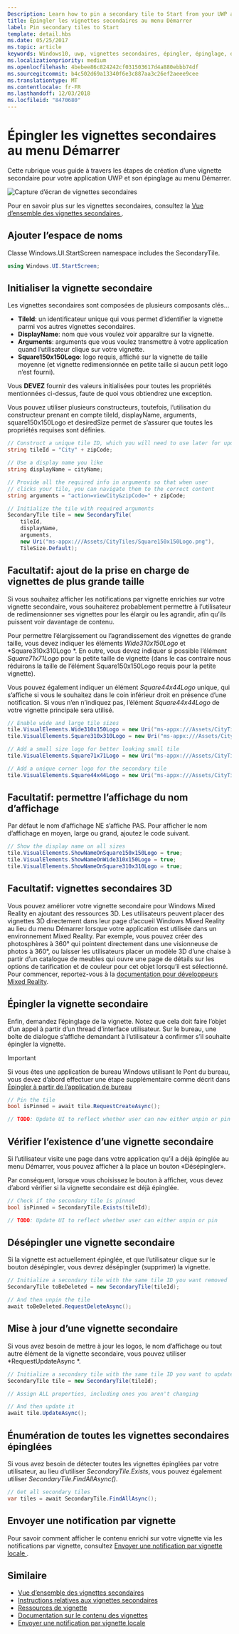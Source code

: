 ```yaml
---
Description: Learn how to pin a secondary tile to Start from your UWP app.
title: Épingler les vignettes secondaires au menu Démarrer
label: Pin secondary tiles to Start
template: detail.hbs
ms.date: 05/25/2017
ms.topic: article
keywords: Windows10, uwp, vignettes secondaires, épingler, épinglage, démarrage rapide, exemple de code, exemple, secondarytile
ms.localizationpriority: medium
ms.openlocfilehash: 4bebee86c824242cf031503617d4a880ebbb74df
ms.sourcegitcommit: b4c502d69a13340f6e3c887aa3c26ef2aeee9cee
ms.translationtype: MT
ms.contentlocale: fr-FR
ms.lasthandoff: 12/03/2018
ms.locfileid: "8470680"
---
```

# <a name="pin-secondary-tiles-to-start"></a>Épingler les vignettes secondaires au menu Démarrer


Cette rubrique vous guide à travers les étapes de création d’une vignette secondaire pour votre application UWP et son épinglage au menu Démarrer.

![Capture d’écran de vignettes secondaires](images/secondarytiles.png)

Pour en savoir plus sur les vignettes secondaires, consultez la [Vue d’ensemble des vignettes secondaires ](secondary-tiles.md).


## <a name="add-namespace"></a>Ajouter l’espace de noms

Classe Windows.UI.StartScreen namespace includes the SecondaryTile.

```csharp
using Windows.UI.StartScreen;
```


## <a name="initialize-the-secondary-tile"></a>Initialiser la vignette secondaire

Les vignettes secondaires sont composées de plusieurs composants clés...

* **TileId**: un identificateur unique qui vous permet d’identifier la vignette parmi vos autres vignettes secondaires.
* **DisplayName**: nom que vous voulez voir apparaître sur la vignette.
* **Arguments**: arguments que vous voulez transmettre à votre application quand l’utilisateur clique sur votre vignette.
* **Square150x150Logo**: logo requis, affiché sur la vignette de taille moyenne (et vignette redimensionnée en petite taille si aucun petit logo n’est fourni).

Vous **DEVEZ** fournir des valeurs initialisées pour toutes les propriétés mentionnées ci-dessus, faute de quoi vous obtiendrez une exception.

Vous pouvez utiliser plusieurs constructeurs, toutefois, l’utilisation du constructeur prenant en compte tileId, displayName, arguments, square150x150Logo et desiredSize permet de s’assurer que toutes les propriétés requises sont définies.

```csharp
// Construct a unique tile ID, which you will need to use later for updating the tile
string tileId = "City" + zipCode;

// Use a display name you like
string displayName = cityName;

// Provide all the required info in arguments so that when user
// clicks your tile, you can navigate them to the correct content
string arguments = "action=viewCity&zipCode=" + zipCode;

// Initialize the tile with required arguments
SecondaryTile tile = new SecondaryTile(
    tileId,
    displayName,
    arguments,
    new Uri("ms-appx:///Assets/CityTiles/Square150x150Logo.png"),
    TileSize.Default);
```


## <a name="optional-add-support-for-larger-tile-sizes"></a>Facultatif: ajout de la prise en charge de vignettes de plus grande taille

Si vous souhaitez afficher les notifications par vignette enrichies sur votre vignette secondaire, vous souhaiterez probablement permettre à l’utilisateur de redimensionner ses vignettes pour les élargir ou les agrandir, afin qu’ils puissent voir davantage de contenu.

Pour permettre l’élargissement ou l’agrandissement des vignettes de grande taille, vous devez indiquer les éléments *Wide310x150Logo* et *Square310x310Logo *. En outre, vous devez indiquer si possible l’élément *Square71x71Logo* pour la petite taille de vignette (dans le cas contraire nous réduirons la taille de l’élément Square150x150Logo requis pour la petite vignette).

Vous pouvez également indiquer un élément *Square44x44Logo* unique, qui s’affiche si vous le souhaitez dans le coin inférieur droit en présence d’une notification. Si vous n’en n’indiquez pas, l’élément *Square44x44Logo* de votre vignette principale sera utilisé.

```csharp
// Enable wide and large tile sizes
tile.VisualElements.Wide310x150Logo = new Uri("ms-appx:///Assets/CityTiles/Wide310x150Logo.png");
tile.VisualElements.Square310x310Logo = new Uri("ms-appx:///Assets/CityTiles/Square310x310Logo.png");

// Add a small size logo for better looking small tile
tile.VisualElements.Square71x71Logo = new Uri("ms-appx:///Assets/CityTiles/Square71x71Logo.png");

// Add a unique corner logo for the secondary tile
tile.VisualElements.Square44x44Logo = new Uri("ms-appx:///Assets/CityTiles/Square44x44Logo.png");
```


## <a name="optional-enable-showing-the-display-name"></a>Facultatif: permettre l’affichage du nom d’affichage

Par défaut le nom d’affichage NE s’affiche PAS. Pour afficher le nom d’affichage en moyen, large ou grand, ajoutez le code suivant.

```csharp
// Show the display name on all sizes
tile.VisualElements.ShowNameOnSquare150x150Logo = true;
tile.VisualElements.ShowNameOnWide310x150Logo = true;
tile.VisualElements.ShowNameOnSquare310x310Logo = true;
```


## <a name="optional-3d-secondary-tiles"></a>Facultatif: vignettes secondaires 3D
Vous pouvez améliorer votre vignette secondaire pour Windows Mixed Reality en ajoutant des ressources 3D. Les utilisateurs peuvent placer des vignettes 3D directement dans leur page d’accueil Windows Mixed Reality au lieu du menu Démarrer lorsque votre application est utilisée dans un environnement Mixed Reality. Par exemple, vous pouvez créer des photosphères à 360° qui pointent directement dans une visionneuse de photos à 360°, ou laisser les utilisateurs placer un modèle 3D d’une chaise à partir d’un catalogue de meubles qui ouvre une page de détails sur les options de tarification et de couleur pour cet objet lorsqu’il est sélectionné. Pour commencer, reportez-vous à la [documentation pour développeurs Mixed Reality](https://developer.microsoft.com/windows/mixed-reality/implementing_3d_deep_links_for_your_app_in_the_windows_mixed_reality_home).



## <a name="pin-the-secondary-tile"></a>Épingler la vignette secondaire

Enfin, demandez l’épinglage de la vignette. Notez que cela doit faire l’objet d’un appel à partir d’un thread d’interface utilisateur. Sur le bureau, une boîte de dialogue s’affiche demandant à l’utilisateur à confirmer s’il souhaite épingler la vignette.

> [!IMPORTANT]
> Si vous êtes une application de bureau Windows utilisant le Pont du bureau, vous devez d’abord effectuer une étape supplémentaire comme décrit dans [Épingler à partir de l’application de bureau](secondary-tiles-desktop-pinning.md)

```csharp
// Pin the tile
bool isPinned = await tile.RequestCreateAsync();

// TODO: Update UI to reflect whether user can now either unpin or pin
```


## <a name="check-if-a-secondary-tile-exists"></a>Vérifier l’existence d’une vignette secondaire

Si l’utilisateur visite une page dans votre application qu’il a déjà épinglée au menu Démarrer, vous pouvez afficher à la place un bouton «Désépingler».

Par conséquent, lorsque vous choisissez le bouton à afficher, vous devez d’abord vérifier si la vignette secondaire est déjà épinglée.

```csharp
// Check if the secondary tile is pinned
bool isPinned = SecondaryTile.Exists(tileId);

// TODO: Update UI to reflect whether user can either unpin or pin
```


## <a name="unpinning-a-secondary-tile"></a>Désépingler une vignette secondaire

Si la vignette est actuellement épinglée, et que l’utilisateur clique sur le bouton désépingler, vous devrez désépingler (supprimer) la vignette.

```csharp
// Initialize a secondary tile with the same tile ID you want removed
SecondaryTile toBeDeleted = new SecondaryTile(tileId);

// And then unpin the tile
await toBeDeleted.RequestDeleteAsync();
```


## <a name="updating-a-secondary-tile"></a>Mise à jour d’une vignette secondaire

Si vous avez besoin de mettre à jour les logos, le nom d’affichage ou tout autre élément de la vignette secondaire, vous pouvez utiliser *RequestUpdateAsync *.

```csharp
// Initialize a secondary tile with the same tile ID you want to update
SecondaryTile tile = new SecondaryTile(tileId);

// Assign ALL properties, including ones you aren't changing

// And then update it
await tile.UpdateAsync();
```


## <a name="enumerating-all-pinned-secondary-tiles"></a>Énumération de toutes les vignettes secondaires épinglées

Si vous avez besoin de détecter toutes les vignettes épinglées par votre utilisateur, au lieu d’utiliser *SecondaryTile.Exists*, vous pouvez également utiliser *SecondaryTile.FindAllAsync()*.

```csharp
// Get all secondary tiles
var tiles = await SecondaryTile.FindAllAsync();
```


## <a name="send-a-tile-notification"></a>Envoyer une notification par vignette

Pour savoir comment afficher le contenu enrichi sur votre vignette via les notifications par vignette, consultez [Envoyer une notification par vignette locale ](sending-a-local-tile-notification.md).


## <a name="related"></a>Similaire

* [Vue d’ensemble des vignettes secondaires](secondary-tiles.md)
* [Instructions relatives aux vignettes secondaires](secondary-tiles-guidance.md)
* [Ressources de vignette](app-assets.md)
* [Documentation sur le contenu des vignettes](create-adaptive-tiles.md)
* [Envoyer une notification par vignette locale](sending-a-local-tile-notification.md)
